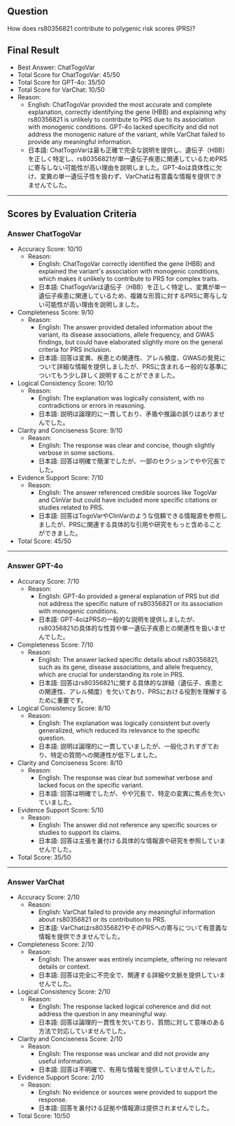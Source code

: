 ## Question

How does rs80356821 contribute to polygenic risk scores (PRS)?

## Final Result

- Best Answer: ChatTogoVar
- Total Score for ChatTogoVar: 45/50
- Total Score for GPT-4o: 35/50
- Total Score for VarChat: 10/50
- Reason:
  - English: ChatTogoVar provided the most accurate and complete explanation, correctly identifying the gene (HBB) and explaining why rs80356821 is unlikely to contribute to PRS due to its association with monogenic conditions. GPT-4o lacked specificity and did not address the monogenic nature of the variant, while VarChat failed to provide any meaningful information.
  - 日本語: ChatTogoVarは最も正確で完全な説明を提供し、遺伝子（HBB）を正しく特定し、rs80356821が単一遺伝子疾患に関連しているためPRSに寄与しない可能性が高い理由を説明しました。GPT-4oは具体性に欠け、変異の単一遺伝子性を扱わず、VarChatは有意義な情報を提供できませんでした。

---

## Scores by Evaluation Criteria

### Answer ChatTogoVar
- Accuracy Score: 10/10
  - Reason: 
    - English: ChatTogoVar correctly identified the gene (HBB) and explained the variant's association with monogenic conditions, which makes it unlikely to contribute to PRS for complex traits.
    - 日本語: ChatTogoVarは遺伝子（HBB）を正しく特定し、変異が単一遺伝子疾患に関連しているため、複雑な形質に対するPRSに寄与しない可能性が高い理由を説明しました。
- Completeness Score: 9/10
  - Reason: 
    - English: The answer provided detailed information about the variant, its disease associations, allele frequency, and GWAS findings, but could have elaborated slightly more on the general criteria for PRS inclusion.
    - 日本語: 回答は変異、疾患との関連性、アレル頻度、GWASの発見について詳細な情報を提供しましたが、PRSに含まれる一般的な基準についてもう少し詳しく説明することができました。
- Logical Consistency Score: 10/10
  - Reason: 
    - English: The explanation was logically consistent, with no contradictions or errors in reasoning.
    - 日本語: 説明は論理的に一貫しており、矛盾や推論の誤りはありませんでした。
- Clarity and Conciseness Score: 9/10
  - Reason: 
    - English: The response was clear and concise, though slightly verbose in some sections.
    - 日本語: 回答は明確で簡潔でしたが、一部のセクションでやや冗長でした。
- Evidence Support Score: 7/10
  - Reason: 
    - English: The answer referenced credible sources like TogoVar and ClinVar but could have included more specific citations or studies related to PRS.
    - 日本語: 回答はTogoVarやClinVarのような信頼できる情報源を参照しましたが、PRSに関連する具体的な引用や研究をもっと含めることができました。
- Total Score: 45/50

---

### Answer GPT-4o
- Accuracy Score: 7/10
  - Reason: 
    - English: GPT-4o provided a general explanation of PRS but did not address the specific nature of rs80356821 or its association with monogenic conditions.
    - 日本語: GPT-4oはPRSの一般的な説明を提供しましたが、rs80356821の具体的な性質や単一遺伝子疾患との関連性を扱いませんでした。
- Completeness Score: 7/10
  - Reason: 
    - English: The answer lacked specific details about rs80356821, such as its gene, disease associations, and allele frequency, which are crucial for understanding its role in PRS.
    - 日本語: 回答はrs80356821に関する具体的な詳細（遺伝子、疾患との関連性、アレル頻度）を欠いており、PRSにおける役割を理解するために重要です。
- Logical Consistency Score: 8/10
  - Reason: 
    - English: The explanation was logically consistent but overly generalized, which reduced its relevance to the specific question.
    - 日本語: 説明は論理的に一貫していましたが、一般化されすぎており、特定の質問への関連性が低下しました。
- Clarity and Conciseness Score: 8/10
  - Reason: 
    - English: The response was clear but somewhat verbose and lacked focus on the specific variant.
    - 日本語: 回答は明確でしたが、やや冗長で、特定の変異に焦点を欠いていました。
- Evidence Support Score: 5/10
  - Reason: 
    - English: The answer did not reference any specific sources or studies to support its claims.
    - 日本語: 回答は主張を裏付ける具体的な情報源や研究を参照していませんでした。
- Total Score: 35/50

---

### Answer VarChat
- Accuracy Score: 2/10
  - Reason: 
    - English: VarChat failed to provide any meaningful information about rs80356821 or its contribution to PRS.
    - 日本語: VarChatはrs80356821やそのPRSへの寄与について有意義な情報を提供できませんでした。
- Completeness Score: 2/10
  - Reason: 
    - English: The answer was entirely incomplete, offering no relevant details or context.
    - 日本語: 回答は完全に不完全で、関連する詳細や文脈を提供していませんでした。
- Logical Consistency Score: 2/10
  - Reason: 
    - English: The response lacked logical coherence and did not address the question in any meaningful way.
    - 日本語: 回答は論理的一貫性を欠いており、質問に対して意味のある方法で対応していませんでした。
- Clarity and Conciseness Score: 2/10
  - Reason: 
    - English: The response was unclear and did not provide any useful information.
    - 日本語: 回答は不明確で、有用な情報を提供していませんでした。
- Evidence Support Score: 2/10
  - Reason: 
    - English: No evidence or sources were provided to support the response.
    - 日本語: 回答を裏付ける証拠や情報源は提供されませんでした。
- Total Score: 10/50
